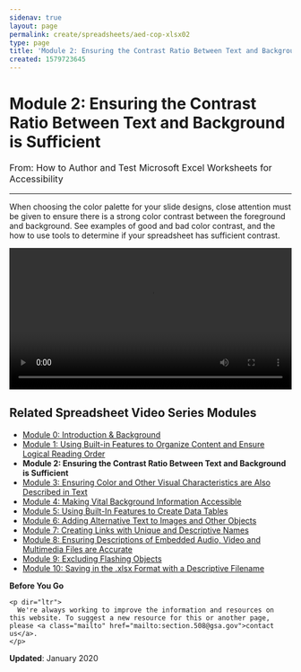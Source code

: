 ```yaml
---
sidenav: true
layout: page
permalink: create/spreadsheets/aed-cop-xlsx02
type: page
title: 'Module 2: Ensuring the Contrast Ratio Between Text and Background is Sufficient'
created: 1579723645
---
```


# Module 2: Ensuring the Contrast Ratio Between Text and Background is Sufficient

<p style="font-size:115%">
  From: How to Author and Test Microsoft Excel Worksheets for Accessibility
</p>

* * *

When choosing the color palette for your slide designs, close attention must be given to ensure there is a strong color contrast between the foreground and background. See examples of good and bad color contrast, and the how to use tools to determine if your spreadsheet has sufficient contrast.

<video controls="controls" data-vscid="3qesx4ovd" style="width:100%"><source src="/sites/default/files/XLS/aed-cop-xls-m02.mp4" type="video/mp4" /></video>

## Related Spreadsheet Video Series Modules

  * [Module 0: Introduction & Background][1]
  * [Module 1: Using Built-in Features to Organize Content and Ensure Logical Reading Order][2]
  * **Module 2: Ensuring the Contrast Ratio Between Text and Background is Sufficient**
  * [Module 3: Ensuring Color and Other Visual Characteristics are Also Described in Text][3]
  * [Module 4: Making Vital Background Information Accessible][4]
  * [Module 5: Using Built-In Features to Create Data Tables][5]
  * [Module 6: Adding Alternative Text to Images and Other Objects][6]
  * [Module 7: Creating Links with Unique and Descriptive Names][7]
  * [Module 8: Ensuring Descriptions of Embedded Audio, Video and Multimedia Files are Accurate][8]
  * [Module 9: Excluding Flashing Objects][9]
  * [Module 10: Saving in the .][10][xlsx][10][&nbsp;Format with a Descriptive Filename][10]

<div class="panel panel-default">
  <div class="panel-body">
    <strong>Before You Go</strong>
    
    <p dir="ltr">
      We're always working to improve the information and resources on this website. To suggest a new resource for this or another page, please <a class="mailto" href="mailto:section.508@gsa.gov">contact us</a>.
    </p>
  </div>
</div>

**Updated**: January 2020

 [1]: /create/spreadsheets/aed-cop-xlsx00
 [2]: /create/spreadsheets/aed-cop-xlsx01
 [3]: /create/spreadsheets/aed-cop-xlsx03
 [4]: /create/spreadsheets/aed-cop-xlsx04
 [5]: /create/spreadsheets/aed-cop-xlsx05
 [6]: /create/spreadsheets/aed-cop-xlsx06
 [7]: /create/spreadsheets/aed-cop-xlsx07
 [8]: /create/spreadsheets/aed-cop-xlsx08
 [9]: /create/spreadsheets/aed-cop-xlsx09
 [10]: /create/spreadsheets/aed-cop-xlsx10